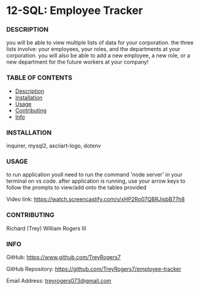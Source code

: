 # 12-SQL: Employee Tracker
    
### DESCRIPTION

you will be able to view multiple lists of data for your corporation. the three lists involve: your employees, your roles, and the departments at your corporation. you will also be able to add a new employee, a new role, or a new department for the future workers at your company!

### TABLE OF CONTENTS

- [Description](#description)
- [Installation](#installation)
- [Usage](#usage)
- [Contributing](#contributing)
- [Info](#info)
    
### INSTALLATION

inquirer, mysql2, asciiart-logo, dotenv
    
### USAGE

to run application youll need to run the command 'node server' in your terminal on vs code. after application is running, use your arrow keys to follow the prompts to view/add onto the tables provided

Video link: https://watch.screencastify.com/v/xHP2Ro07QBRJjsbB77h8
    
### CONTRIBUTING

Richard (Trey) William Rogers III

    
### INFO
GitHub: https://www.github.com/TreyRogers7

GitHub Repository: https://github.com/TreyRogers7/employee-tracker
    
Email Address: treyrogers073@gmail.com

    